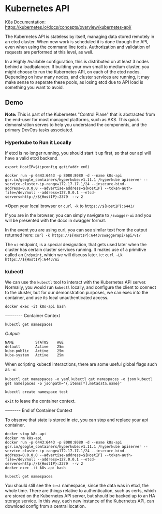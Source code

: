 # Kubernetes API

K8s Documentation: https://kubernetes.io/docs/concepts/overview/kubernetes-api/

The Kubernetes API is stateless by itself, managing data stored remotely in an etcd cluster. When new work is scheduled it is done through the API, even when using the command line tools. Authorization and validation of requests are performed at this level, as well.

In a Highly Available configuration, this is distributed on at least 3 nodes behind a loadbalancer. If building your own small to medium cluster, you might choose to run the Kubernetes API, on each of the etcd nodes. Depending on how many nodes, and cluster services are running, it may make sense to separate these pools, as losing etcd due to API load is something you want to avoid.

## Demo

**Note:** This is part of the Kubernetes "Control Plane" that is abstracted from the end-user for most managed platforms, such as AKS. This quick demonstration serves to help you understand the components, and the primary DevOps tasks associated.

### Hyperkube to Run it Locally

If etcd is no longer running, you should start it up first, so that our api will have a valid etcd backend.

`export HostIP=$(ipconfig getifaddr en0)`

```
docker run -p 6443:6443 -p 8080:8080 -d --name k8s-api gcr.io/google_containers/hyperkube:v1.11.1 /hyperkube apiserver --service-cluster-ip-range=172.17.17.1/24 --insecure-bind-address=0.0.0.0 --advertise-address=${HostIP} --token-auth-file=/dev/null --address=127.0.0.1 --etcd-servers=http://${HostIP}:2379  --v 2
```

*Open your local browser or `curl -k` to `https://${HostIP}:6443/`

If you are in the browser, you can simply navigate to `/swagger-ui` and you will be presented with the docs in swagger format.

In the event you are using curl, you can see similar text from the output returned here:
`curl -k https://${HostIP}:6443/swaggerapi/api/v1/`

The `ui` endpoint, is a special designation, that gets used later when the cluster has certain cluster services running. It makes use of a primitive called an `Endpoint`, which we will discuss later. ie: `curl -Lk https://${HostIP}:6443/ui`

### kubectl

We can use the `kubectl` tool to interact with the Kubernetes API server. Normally, you would run `kubectl` locally, and configure the client to connect to the cluster, but for our demonstration purposes, we can exec into the container, and use its local unauthenticated access.

`docker exec -it k8s-api bash`

--------- Container Context

`kubectl get namespaces`

*Output:*
```
NAME          STATUS    AGE
default       Active    25m
kube-public   Active    25m
kube-system   Active    25m
```

When scripting kubectl interactions, there are some useful global flags such as `-o`:

`kubectl get namespaces -o yaml`
`kubectl get namespaces -o json`
`kubectl get namespaces -o jsonpath='{.items[*].metadata.name}'`

`kubectl create namespace test`

`exit` to leave the container context.

-------- End of Container Context

To observe that state is stored in etc, you can stop and replace your api container.

```
docker stop k8s-api
docker rm k8s-api
docker run -p 6443:6443 -p 8080:8080 -d --name k8s-api gcr.io/google_containers/hyperkube:v1.11.1 /hyperkube apiserver --service-cluster-ip-range=172.17.17.1/24 --insecure-bind-address=0.0.0.0 --advertise-address=${HostIP} --token-auth-file=/dev/null --address=127.0.0.1 --etcd-servers=http://${HostIP}:2379  --v 2
docker exec -it k8s-api bash
```

`kubectl get namespaces`

You should still see the `test` namespace, since the data was in etcd, the whole time. There are things relative to authentication, such as certs, which are stored on the Kubernetes API server, but should be backed up to an HA storage service. In this way, each new instance of the Kubernetes API, can download config from a central location.